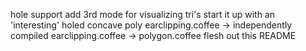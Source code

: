 hole support
add 3rd mode for visualizing tri's
start it up with an 'interesting' holed concave poly
earclipping.coffee -> independently compiled
earclipping.coffee -> polygon.coffee
flesh out this README
